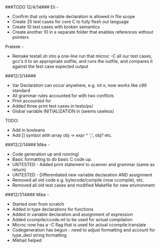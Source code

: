 ###TODO 12/4/14###
Eli -
* Confirm that only variable declaration is allowed in file scope
* Create 25 test cases for core C to fully flesh out language
* Create 10 test cases with broken semantics
* Create another 10 in a separate folder that enables references without pointers 


Prateek -
* Remake testall.sh into a one-line run that microc -C all our test cases, gcc's it to an appropriate outfile, and runs the outfile, and compares it against the test case expected output

###12/3/14###
* Var Declaration can occur anywhere, e.g. int x; now works like c99 standard
* All grammar rules accounted for with two conflicts
* Print accounted for
* Added three print test cases in tests/ps/
* Global variable INITIALIZATION in (seems useless)

TODO:
* Add in booleans
* Add [] symbol with array obj -> expr ^ ';', obj? etc.


###12/2/14###
Mike - 	
* Code generation up and running!
* Basic formatting to do basic C code up.
* UNTESTED - Added print statement to scanner and grammar (same as return)
* UNTESTED - Differentiated new variable declaration AND assignment
* Removed all old code e.g. bytecode/compile (now ccompile), etc.
* Removed all old test cases and modified Makefile for new environment


###12/1/14###
Mike -  
* Started over from scratch
* Added in type declarations for functions
* Added in variable declaration and assignment of expression
* Added ccompile/ccode.ml to be used for actual compilation
* Microc now has a -C flag that is used for actual ccompile.translate
* Codegeneration has begun - need to adjust formatting and account for type_decl string formatting
* Mikhail helped
